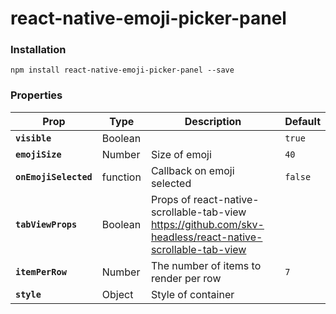 # react-native-emoji-picker-panel
### Installation 
```npm install react-native-emoji-picker-panel --save```
### Properties
| Prop | Type | Description | Default |
|---|---|---|---|
|**`visible`**|Boolean||`true`|
|**`emojiSize`**|Number|Size of emoji|`40`|
|**`onEmojiSelected`**|function|Callback on emoji selected|`false`|
|**`tabViewProps`**|Boolean|Props of react-native-scrollable-tab-view https://github.com/skv-headless/react-native-scrollable-tab-view||
|**`itemPerRow`**|Number|The number of items to render per row|`7`|
|**`style`**|Object|Style of container||
